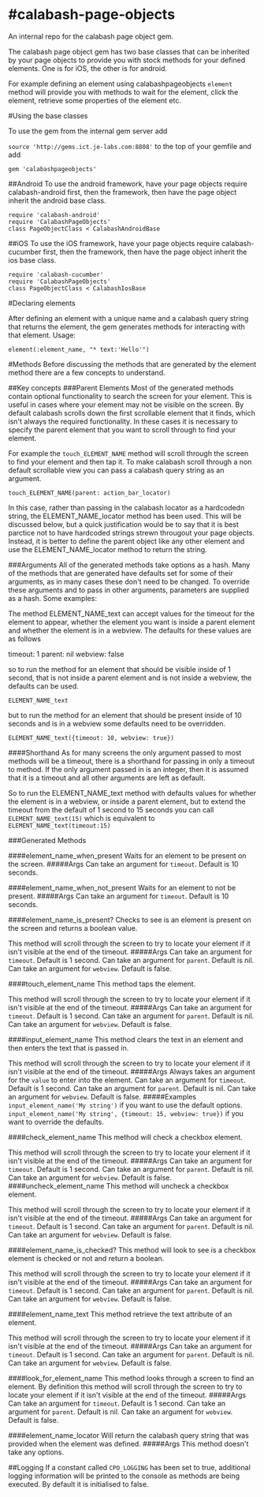 #calabash-page-objects
=====================
An internal repo for the calabash page object gem.

The calabash page object gem has two base classes that can be inherited by your page objects to provide you with stock methods for your defined elements.  One is for iOS, the other is for android.

For example defining an element using calabashpageobjects `element` method will provide you with methods to wait for the element, click the element, retrieve some properties of the element etc.

#Using the base classes

To use the gem from the internal gem server add

`source 'http://gems.ict.je-labs.com:8808'`
to the top of your gemfile and add

`gem 'calabashpageobjects'`

##Android
To use the android framework, have your page objects require calabash-android first, then the framework, then have the page object inherit the android base class.
```
require 'calabash-android'
require 'CalabashPageObjects'
class PageObjectClass < CalabashAndroidBase
```
##iOS
To use the iOS framework, have your page objects require calabash-cucumber first, then the framework, then have the page object inherit the ios base class.
```
require 'calabash-cucumber'
require 'CalabashPageObjects'
class PageObjectClass < CalabashIosBase
```

#Declaring elements

After defining an element with a unique name and a calabash query string that returns the element, the gem generates methods for interacting with that element.  Usage:

`element(:element_name, "* text:'Hello'")`

#Methods 
Before discussing the methods that are generated by the element method there are a few concepts to understand.

##Key concepts
###Parent Elements
Most of the generated methods contain optional functionality to search the screen for your element.  This is useful in cases where your element may not be visible on the screen.  By default calabash scrolls down the first scrollable element that it finds, which isn't always the required functionality.  In these cases it is necessary to specify the parent element that you want to scroll through to find your element.

For example the `touch_ELEMENT_NAME` method will scroll through the screen to find your element and then tap it.  To make calabash scroll through a non default scrollable view you can pass a calabash query string as an argument.

`touch_ELEMENT_NAME(parent: action_bar_locator)`

In this case, rather than passing in the calabash locator as a hardcodedn string, the ELEMENT_NAME_locator method has been used.  This will be discussed below, but a quick justification would be to say that it is best parctice not to have hardcoded strings strewn througout your page objects.  Instead, it is better to define the parent object like any other element and use the ELEMENT_NAME_locator method to return the string.

###Arguments
All of the generated methods take options as a hash.  Many of the methods that are generated have defaults set for some of their arguments, as in many cases these don't need to be changed.  To override these arguments and to pass in other arguments, parameters are supplied as a hash. Some examples:

The method ELEMENT_NAME_text can accept values for the timeout for the element to appear, whether the element you want is inside a parent element and whether the element is in a webview.  The defaults for these values are as follows

timeout: 1
parent: nil
webview: false

so to run the method for an element that should be visible inside of 1 second, that is not inside a parent element and is not inside a webview, the defaults can be used.

`ELEMENT_NAME_text`

but to run the method for an element that should be present inside of 10 seconds and is in a webview some defaults need to be overridden.

`ELEMENT_NAME_text({timeout: 10, webview: true})`

####Shorthand
As for many screens the only argument passed to most methods will be a timeout, there is a shorthand for passing in only a timeout to  method.  If the only argument passed in is an integer, then it is assumed that it is a timeout and all other arguments are left as default.

So to run the ELEMENT_NAME_text method with defaults values for whether the element is in a webview, or inside a parent element, but to extend the timeout from the default of 1 second to 15 seconds you can call
`ELEMENT_NAME_text(15)`
which is equivalent to 
`ELEMENT_NAME_text(timeout:15)`

###Generated Methods

####element_name_when_present
Waits for an element to be present on the screen.
#####Args
Can take an argument for `timeout`.  Default is 10 seconds.

####element_name_when_not_present
Waits for an element to not be present.
#####Args
Can take an argument for `timeout`.  Default is 10 seconds.

####element_name_is_present?
Checks to see is an element is present on the screen and returns a boolean value.

This method will scroll through the screen to try to locate your element if it isn't visible at the end of the timeout.
#####Args
Can take an argument for `timeout`.  Default is 1 second.
Can take an argument for `parent`. Default is nil.
Can take an argument for `webview`. Default is false.

####touch_element_name
This method taps the element.

This method will scroll through the screen to try to locate your element if it isn't visible at the end of the timeout.
#####Args
Can take an argument for `timeout`.  Default is 1 second.
Can take an argument for `parent`. Default is nil.
Can take an argument for `webview`. Default is false.

####input_element_name
This method clears the text in an element and then enters the text that is passed in.

This method will scroll through the screen to try to locate your element if it isn't visible at the end of the timeout.
#####Args
Always takes an argument for the `value` to enter into the element.
Can take an argument for `timeout`.  Default is 1 second.
Can take an argument for `parent`. Default is nil.
Can take an argument for `webview`. Default is false.
#####Examples
`input_element_name('My string')` if you want to use the default options.
`input_element_name('My string', {timeout: 15, webview: true})` if you want to override the defaults.

####check_element_name
This method will check a checkbox element.

This method will scroll through the screen to try to locate your element if it isn't visible at the end of the timeout.
#####Args
Can take an argument for `timeout`.  Default is 1 second.
Can take an argument for `parent`. Default is nil.
Can take an argument for `webview`. Default is false.
####uncheck_element_name
This method will uncheck a checkbox element.

This method will scroll through the screen to try to locate your element if it isn't visible at the end of the timeout.
#####Args
Can take an argument for `timeout`.  Default is 1 second.
Can take an argument for `parent`. Default is nil.
Can take an argument for `webview`. Default is false.

####element_name_is_checked?
This method will look to see is a checkbox element is checked or not and return a boolean.

This method will scroll through the screen to try to locate your element if it isn't visible at the end of the timeout.
#####Args
Can take an argument for `timeout`.  Default is 1 second.
Can take an argument for `parent`. Default is nil.
Can take an argument for `webview`. Default is false.

####element_name_text
This method retrieve the text attribute of an element.

This method will scroll through the screen to try to locate your element if it isn't visible at the end of the timeout.
#####Args
Can take an argument for `timeout`.  Default is 1 second.
Can take an argument for `parent`. Default is nil.
Can take an argument for `webview`. Default is false.

####look_for_element_name
This method looks through a screen to find an element.  By definition this method will scroll through the screen to try to locate your element if it isn't visible at the end of the timeout.
#####Args
Can take an argument for `timeout`.  Default is 1 second.
Can take an argument for `parent`. Default is nil.
Can take an argument for `webview`. Default is false.

####element_name_locator
Will return the calabash query string that was provided when the element was defined.
#####Args
This method doesn't take any options.

##Logging
If a constant called `CPO_LOGGING` has been set to true, additional logging information will be printed to the console as methods are being executed.  By default it is initialised to false.


